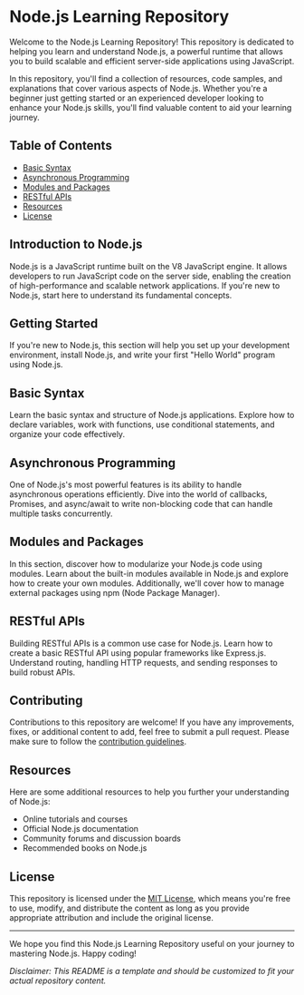 # Node.js Learning Repository

Welcome to the Node.js Learning Repository! This repository is dedicated to helping you learn and understand Node.js, a powerful runtime that allows you to build scalable and efficient server-side applications using JavaScript.



In this repository, you'll find a collection of resources, code samples, and explanations that cover various aspects of Node.js. Whether you're a beginner just getting started or an experienced developer looking to enhance your Node.js skills, you'll find valuable content to aid your learning journey.

## Table of Contents
- [Basic Syntax](#[basic-syntax](https://github.com/mbilalshakeel/Node-JS/tree/main/Basic%20Syntax))
- [Asynchronous Programming](#asynchronous-programming)
- [Modules and Packages](#modules-and-packages)
- [RESTful APIs](#restful-apis)
- [Resources](#resources)
- [License](#license)

## Introduction to Node.js

Node.js is a JavaScript runtime built on the V8 JavaScript engine. It allows developers to run JavaScript code on the server side, enabling the creation of high-performance and scalable network applications. If you're new to Node.js, start here to understand its fundamental concepts.

## Getting Started

If you're new to Node.js, this section will help you set up your development environment, install Node.js, and write your first "Hello World" program using Node.js.

## Basic Syntax

Learn the basic syntax and structure of Node.js applications. Explore how to declare variables, work with functions, use conditional statements, and organize your code effectively.

## Asynchronous Programming

One of Node.js's most powerful features is its ability to handle asynchronous operations efficiently. Dive into the world of callbacks, Promises, and async/await to write non-blocking code that can handle multiple tasks concurrently.

## Modules and Packages

In this section, discover how to modularize your Node.js code using modules. Learn about the built-in modules available in Node.js and explore how to create your own modules. Additionally, we'll cover how to manage external packages using npm (Node Package Manager).

## RESTful APIs

Building RESTful APIs is a common use case for Node.js. Learn how to create a basic RESTful API using popular frameworks like Express.js. Understand routing, handling HTTP requests, and sending responses to build robust APIs.

## Contributing

Contributions to this repository are welcome! If you have any improvements, fixes, or additional content to add, feel free to submit a pull request. Please make sure to follow the [contribution guidelines](CONTRIBUTING.md).

## Resources

Here are some additional resources to help you further your understanding of Node.js:

- Online tutorials and courses
- Official Node.js documentation
- Community forums and discussion boards
- Recommended books on Node.js

## License

This repository is licensed under the [MIT License](LICENSE), which means you're free to use, modify, and distribute the content as long as you provide appropriate attribution and include the original license.

---

We hope you find this Node.js Learning Repository useful on your journey to mastering Node.js. Happy coding!

*Disclaimer: This README is a template and should be customized to fit your actual repository content.*
